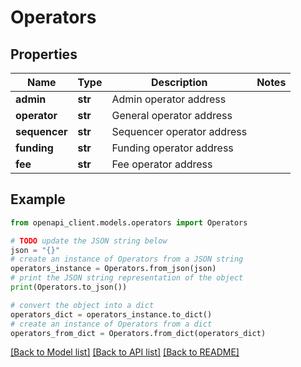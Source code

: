 # Operators


## Properties

Name | Type | Description | Notes
------------ | ------------- | ------------- | -------------
**admin** | **str** | Admin operator address | 
**operator** | **str** | General operator address | 
**sequencer** | **str** | Sequencer operator address | 
**funding** | **str** | Funding operator address | 
**fee** | **str** | Fee operator address | 

## Example

```python
from openapi_client.models.operators import Operators

# TODO update the JSON string below
json = "{}"
# create an instance of Operators from a JSON string
operators_instance = Operators.from_json(json)
# print the JSON string representation of the object
print(Operators.to_json())

# convert the object into a dict
operators_dict = operators_instance.to_dict()
# create an instance of Operators from a dict
operators_from_dict = Operators.from_dict(operators_dict)
```
[[Back to Model list]](../README.md#documentation-for-models) [[Back to API list]](../README.md#documentation-for-api-endpoints) [[Back to README]](../README.md)


